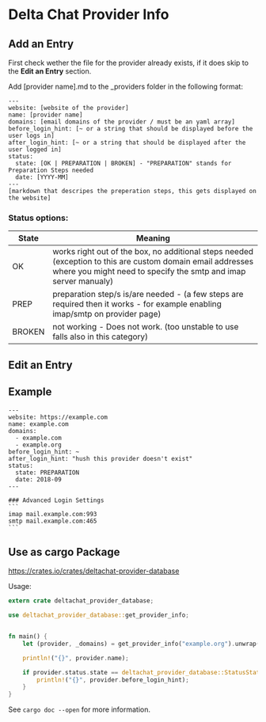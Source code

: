 # Delta Chat Provider Info


## Add an Entry
First check wether the file for the provider already exists, if it does skip to the **Edit an Entry** section.

Add [provider name].md to the _providers folder in the following format:
~~~
---
website: [website of the provider]
name: [provider name]
domains: [email domains of the provider / must be an yaml array]
before_login_hint: [~ or a string that should be displayed before the user logs in]
after_login_hint: [~ or a string that should be displayed after the user logged in]
status:
  state: [OK | PREPARATION | BROKEN] - "PREPARATION" stands for Preparation Steps needed
  date: [YYYY-MM]
---
[markdown that descripes the preperation steps, this gets displayed on the website]
~~~

### Status options:

State | Meaning
---|---
OK | works right out of the box, no additional steps needed (exception to this are custom domain email addresses where you might need to specify the smtp and imap server manualy)
PREP | preparation step/s is/are needed - (a few steps are required then it works - for example enabling imap/smtp on provider page)
BROKEN | not working - Does not work. (too unstable to use falls also in this category)

## Edit an Entry

## Example
~~~
---
website: https://example.com
name: example.com
domains:
  - example.com
  - example.org
before_login_hint: ~
after_login_hint: "hush this provider doesn't exist"
status:
  state: PREPARATION
  date: 2018-09
---

### Advanced Login Settings
```
imap mail.example.com:993
smtp mail.example.com:465
```
~~~

## Use as cargo Package

https://crates.io/crates/deltachat-provider-database

Usage:
```rust
extern crate deltachat_provider_database;

use deltachat_provider_database::get_provider_info;


fn main() {
    let (provider, _domains) = get_provider_info("example.org").unwrap();

    println!("{}", provider.name);

    if provider.status.state == deltachat_provider_database::StatusState::PREPARATION {
        println!("{}", provider.before_login_hint);
    }
}
```

See `cargo doc --open` for more information.
